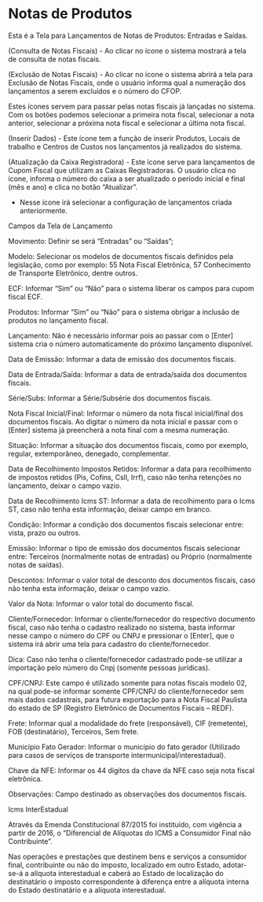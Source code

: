 <!-- TITLE: Notas De Produtos -->
<!-- SUBTITLE: A quick summary of Notas De Produtos -->

# Notas de Produtos

Esta é a Tela para Lançamentos de Notas de Produtos: Entradas e Saídas.

 



 

(Consulta de Notas Fiscais) - Ao clicar no ícone o sistema mostrará a tela de consulta de notas fiscais.

 

(Exclusão de Notas Fiscais) - Ao clicar no ícone o sistema abrirá a tela para Exclusão de Notas Fiscais, onde o usuário informa qual a numeração dos lançamentos a serem excluídos e o número do CFOP.

 

  Estes ícones servem para passar pelas notas fiscais já lançadas no sistema. Com os botões podemos selecionar a primeira nota fiscal, selecionar a nota anterior, selecionar a próxima nota fiscal e selecionar a última nota fiscal.

 

 (Inserir Dados) - Este ícone tem a função de inserir Produtos, Locais de trabalho e Centros de Custos nos lançamentos já realizados do sistema.

 

 (Atualização da Caixa Registradora) - Este ícone serve para lançamentos de Cupom Fiscal que utilizam as Caixas Registradoras. O usuário clica no ícone, informa o número do caixa a ser atualizado o período inicial e final (mês e ano) e clica no botão “Atualizar”.

 

 - Nesse ícone irá selecionar  a configuração de lançamentos criada anteriormente. 

 

Campos da Tela de Lançamento 

Movimento: Definir se será “Entradas” ou “Saídas”;

 

Modelo: Selecionar os modelos de documentos fiscais definidos pela legislação, como por exemplo: 55 Nota Fiscal Eletrônica, 57 Conhecimento de Transporte Eletrônico, dentre outros.

 

ECF: Informar “Sim” ou “Não” para o sistema liberar os campos para cupom fiscal ECF.

 

Produtos: Informar “Sim” ou “Não” para o sistema obrigar a inclusão de produtos no lançamento fiscal.

 

Lançamento: Não é necessário informar pois ao passar com o [Enter] sistema cria o número automaticamente do próximo lançamento disponível.

 

Data de Emissão: Informar a data de emissão dos documentos fiscais.

 

Data de Entrada/Saída: Informar a data de entrada/saída dos documentos fiscais.

 

Série/Subs: Informar a Série/Subsérie dos documentos fiscais.

 

Nota Fiscal Inicial/Final: Informar o número da nota fiscal inicial/final dos documentos fiscais. Ao digitar o número da nota inicial e passar com o [Enter] sistema já preencherá a nota final com a mesma numeração.

 

Situação: Informar a situação dos documentos fiscais, como por exemplo, regular, extemporâneo, denegado, complementar.

 

Data de Recolhimento Impostos Retidos: Informar a data para recolhimento de impostos retidos (Pis, Cofins, Csll, Irrf), caso não tenha retenções no lançamento, deixar o campo vazio.

 

Data de Recolhimento Icms ST: Informar a data de recolhimento para o Icms ST, caso não tenha esta informação, deixar campo em branco.

 

Condição: Informar a condição dos documentos fiscais selecionar entre: vista, prazo ou outros.

 

Emissão: Informar o tipo de emissão dos documentos fiscais selecionar entre: Terceiros (normalmente notas de entradas) ou Próprio (normalmente notas de saídas).

 

Descontos: Informar o valor total de desconto dos documentos fiscais, caso não tenha esta informação, deixar o campo vazio.

 

Valor da Nota: Informar o valor total do documento fiscal.

 

Cliente/Fornecedor: Informar o cliente/fornecedor do respectivo documento fiscal, caso não tenha o cadastro realizado no sistema, basta informar nesse campo o número do CPF ou CNPJ e pressionar o [Enter], que o sistema irá abrir uma tela para cadastro do cliente/fornecedor.

 

Dica: Caso não tenha o cliente/fornecedor cadastrado pode-se utilizar a importação pelo número do Cnpj (somente pessoas jurídicas).

 

CPF/CNPJ: Este campo é utilizado somente para notas fiscais modelo 02, na qual pode-se informar somente CPF/CNPJ do cliente/fornecedor sem mais dados cadastrais, para futura exportação para a Nota Fiscal Paulista do estado de SP (Registro Eletrônico de Documentos Fiscais – REDF).

 

Frete: Informar qual a modalidade do frete (responsável), CIF (remetente), FOB (destinatário), Terceiros, Sem frete.

 

Município Fato Gerador: Informar o município do fato gerador (Utilizado para casos de serviços de transporte intermunicipal/interestadual).

 

Chave da NFE: Informar os 44 dígitos da chave da NFE caso seja nota fiscal eletrônica.

 

Observações: Campo destinado as observações dos documentos fiscais.

 

Icms InterEstadual 

Através da Emenda Constitucional 87/2015 foi instituído, com vigência a partir de 2016, o “Diferencial de Alíquotas do ICMS a Consumidor Final não Contribuinte”.

Nas operações e prestações que destinem bens e serviços a consumidor final, contribuinte ou não do imposto, localizado em outro Estado, adotar-se-á a alíquota interestadual e caberá ao Estado de localização do destinatário o imposto correspondente à diferença entre a alíquota interna do Estado destinatário e a alíquota interestadual.

 

